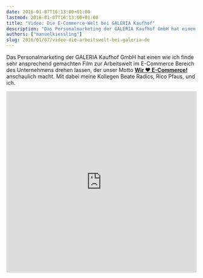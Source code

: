 ```yaml
---
date: 2016-01-07T16:13:00+01:00
lastmod: 2016-01-07T16:13:00+01:00
title: "Video: Die E-Commerce-Welt bei GALERIA Kaufhof"
description: "Das Personalmarketing der GALERIA Kaufhof GmbH hat einen wie ich finde sehr ansprechend gemachten Film zur Arbeitswelt im E-Commerce Bereich des Unternehmens drehen lassen. Mit dabei meine Kollegen Beate Radics, Rico Pfaus, und ich."
authors: ["manuelkiessling"]
slug: 2016/01/07/video-die-arbeitswelt-bei-galeria-de
---
```


<p>
Das Personalmarketing der GALERIA Kaufhof GmbH hat einen wie ich finde sehr ansprechend gemachten Film zur Arbeitswelt im E-Commerce Bereich des Unternehmens drehen lassen, der unser Motto <a href="https://www.wir-lieben-ecommerce.de/"><strong>Wir ♥ E-Commerce!</strong></a> anschaulich macht. Mit dabei meine Kollegen Beate Radics, Rico Pfaus, und ich.
</p>

<p>
<iframe src="https://www.youtube.com/embed/3ZpU_fjTqQc" allowfullscreen="" width="100%" height="480" frameborder="0"></iframe>
</p>
